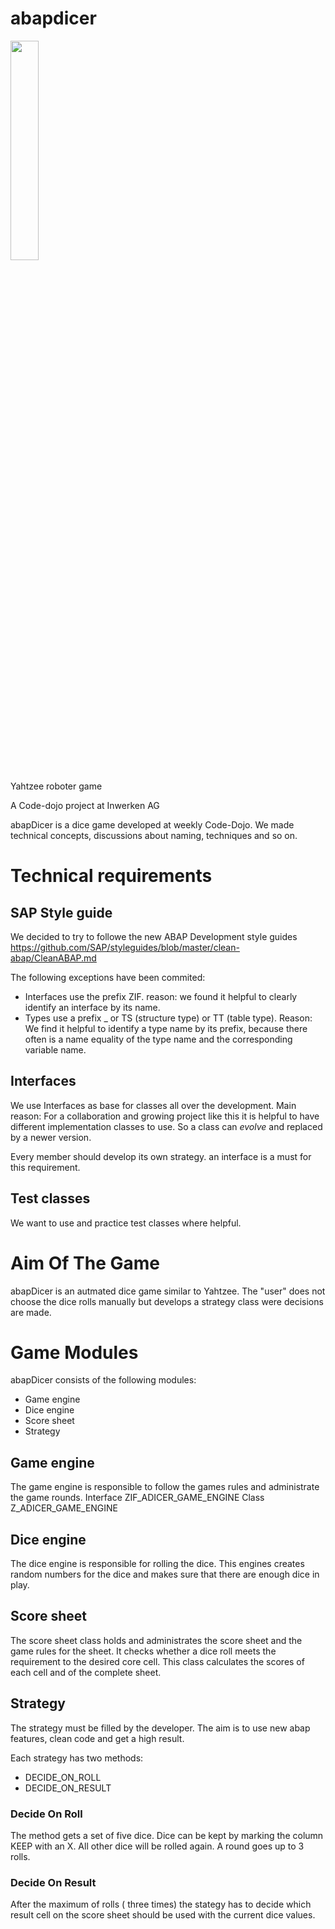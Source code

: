 # abapdicer
<img src="https://github.com/abap-code-dojo/abapdicer/blob/master/abap-dicer-logo.png" width="30%">

Yahtzee roboter game

A Code-dojo project at Inwerken AG

abapDicer is a dice game developed at weekly Code-Dojo. We made technical concepts, discussions about naming, techniques and so on.

# Technical requirements

## SAP Style guide

We decided to try to followe the new ABAP Development style guides
https://github.com/SAP/styleguides/blob/master/clean-abap/CleanABAP.md

The following exceptions have been commited:
* Interfaces use the prefix ZIF. reason: we found it helpful to clearly identify an interface by its name.
* Types use a prefix _ or TS (structure type) or TT (table type). Reason: We find it helpful to identify a type name by its prefix, because there often is a name equality of the type name and the corresponding variable name.

## Interfaces

We use Interfaces as base for classes all over the development. Main reason: For a collaboration and growing project like this it is helpful to have different implementation classes to use. So a class can _evolve_ and replaced by a newer version.

Every member should develop its own strategy. an interface is a must for this requirement.

## Test classes

We want to use and practice test classes where helpful.

# Aim Of The Game

abapDicer is an autmated dice game similar to Yahtzee. 
The "user" does not choose the dice rolls manually but develops a strategy class were decisions are made.

# Game Modules

abapDicer consists of the following modules:
* Game engine
* Dice engine
* Score sheet
* Strategy

## Game engine

The game engine is responsible to follow the games rules and administrate the game rounds. 
Interface ZIF_ADICER_GAME_ENGINE
Class     Z_ADICER_GAME_ENGINE

## Dice engine

The dice engine is responsible for rolling the dice. This engines creates random numbers for the dice and makes sure that there are enough dice in play.

## Score sheet

The score sheet class holds and administrates the score sheet and the game rules for the sheet. It checks whether a dice roll meets the requirement to the desired core cell. This class calculates the scores of each cell and of the complete sheet.

## Strategy

The strategy must be filled by the developer. The aim is to use new abap features, clean code and get a high result.

Each strategy has two methods:
* DECIDE_ON_ROLL
* DECIDE_ON_RESULT

### Decide On Roll

The method gets a set of five dice. Dice can be kept by marking the column KEEP with an X. All other dice will be rolled again. A round goes up to 3 rolls.

### Decide On Result

After the maximum of rolls ( three times) the stategy has to decide which result cell on the score sheet should be used with the current dice values.


